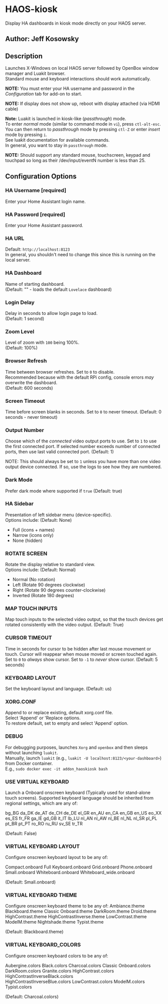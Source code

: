 # HAOS-kiosk

Display HA dashboards in kiosk mode directly on your HAOS server.

## Author: Jeff Kosowsky

## Description

Launches X-Windows on local HAOS server followed by OpenBox window manager
and Luakit browser.\
Standard mouse and keyboard interactions should work automatically.

**NOTE:** You must enter your HA username and password in the
*Configuration* tab for add-on to start.

**NOTE:** If display does not show up, reboot with display attached (via
HDMI cable)

**Note:** Luakit is launched in kiosk-like (*passthrough*) mode.\
To enter *normal* mode (similar to command mode in `vi`), press
`ctl-alt-esc`.\
You can then return to *passthrough* mode by pressing `ctl-Z` or enter
*insert* mode by pressing `i`.\
See luakit documentation for available commands.\
In general, you want to stay in `passthrough` mode.

**NOTE:** Should support any standard mouse, touchscreen, keypad and
touchpad so long as their /dev/input/eventN number is less than 25.

## Configuration Options

### HA Username [required]

Enter your Home Assistant login name.

### HA Password [required]

Enter your Home Assistant password.

### HA URL

Default: `http://localhost:8123`\
In general, you shouldn't need to change this since this is running on the
local server.

### HA Dashboard

Name of starting dashboard.\
(Default: "" - loads the default `Lovelace` dashboard)

### Login Delay

Delay in seconds to allow login page to load.\
(Default: 1 second)

### Zoom Level

Level of zoom with `100` being 100%.\
(Default: 100%)

### Browser Refresh

Time between browser refreshes. Set to `0` to disable.\
Recommended because with the default RPi config, console errors *may*
overwrite the dashboard.\
(Default: 600 seconds)

### Screen Timeout

Time before screen blanks in seconds. Set to `0` to never timeout.
(Default: 0 seconds - never timeout)

### Output Number

Choose which of the *connected* video output ports to use. Set to `1` to
use the first connected port. If selected number exceeds number of
connected ports, then use last valid connected port. (Default: 1)

NOTE: This should always be set to `1` unless you have more than one video
output device connected. If so, use the logs to see how they are numbered.

### Dark Mode

Prefer dark mode where supported if `true` (Default: true)

### HA Sidebar

Presentation of left sidebar menu (device-specific).\
Options include: (Default: None)

- Full (icons + names)
- Narrow (icons only)
- None (hidden)

### ROTATE SCREEN

Rotate the display relative to standard view.\
Options include: (Default: Normal)

- Normal (No rotation)
- Left (Rotate 90 degrees clockwise)
- Right (Rotate 90 degrees counter-clockwise)
- Inverted (Rotate 180 degrees)

### MAP TOUCH INPUTS

Map touch inputs to the selected video output, so that the touch devices
get rotated consistently with the video output. (Default: True)

### CURSOR TIMEOUT

Time in seconds for cursor to be hidden after last mouse movement or touch.
Cursor will reappear when mouse moved or screen touched again. Set to `0`
to *always* show cursor. Set to `-1` to *never* show cursor. (Default: 5
seconds)

### KEYBOARD LAYOUT

Set the keyboard layout and language. (Default: us)

### XORG.CONF

Append to or replace existing, default xorg.conf file.\
Select 'Append' or 'Replace options.\
To restore default, set to empty and select 'Append' option.

### DEBUG

For debugging purposes, launches `Xorg` and `openbox` and then sleeps
without launching `luakit`.\
Manually, launch `luakit` (e.g.,
`luakit -U localhost:8123/<your-dashboard>`) from Docker container.\
E.g., `sudo docker exec -it addon_haoskiosk bash`

### USE VIRTUAL KEYBOARD

Launch a Onboard onscreen keyboard (Typically used for stand-alone touch screens).
Supported keyboard language should be inherited from regional settings, which are any of:

bg_BG    da_DK    de_AT    de_CH    de_DE    el_GR    en_AU    en_CA    en_GB    en_US
eo_XX    es_ES    fr_FR    ga_IE    gd_GB    it_IT    lb_LU    nl_AN    nl_AW    nl_BE
nl_NL    nl_SR    pl_PL    pt_BR    pt_PT    ro_RO    ru_RU    sv_SE    tr_TR 

(Default: False)

### VIRTUAL KEYBOARD LAYOUT
Configure onscreen keyboard layout to be any of:

Compact.onboard  Full Keyboard.onboard  Grid.onboard  Phone.onboard  Small.onboard
Whiteboard.onboard  Whiteboard_wide.onboard

(Default: Small.onboard)

### VIRTUAL KEYBOARD THEME
Configure onscreen keyboard theme to be any of:
Ambiance.theme    Blackboard.theme    Classic Onboard.theme      DarkRoom.theme
Droid.theme       HighContrast.theme  HighContrastInverse.theme  LowContrast.theme
ModelM.theme      Nightshade.theme    Typist.theme

(Default: Blackboard.theme)

### VIRTUAL KEYBOARD_COLORS
Configure onscreen keyboard colors to be any of:

Aubergine.colors    Black.colors    Charcoal.colors      Classic Onboard.colors
DarkRoom.colors     Granite.colors  HighContrast.colors  HighContrastInverseBlack.colors  
HighContrastInverseBlue.colors      LowContrast.colors   ModelM.colors 
Typist.colors

(Default: Charcoal.colors)
